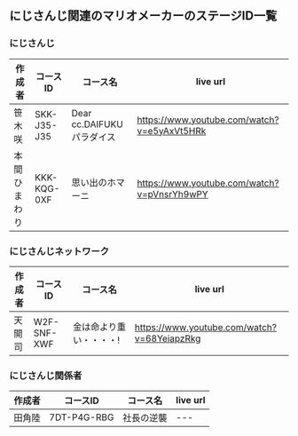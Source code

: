 ## にじさんじ関連のマリオメーカーのステージID一覧
### にじさんじ
|作成者 |コースID |コース名|live url|
|---|---|---|---|
|笹木咲|SKK-J35-J35|Dear cc.DAIFUKU パラダイス|https://www.youtube.com/watch?v=e5yAxVt5HRk|
|本間ひまわり|KKK-KQG-0XF|思い出のホマーニ|https://www.youtube.com/watch?v=pVnsrYh9wPY|

### にじさんじネットワーク

|作成者 |コースID |コース名|live url|
|---|---|---|---|
|天開司|W2F-SNF-XWF|金は命より重い・・・・!	|https://www.youtube.com/watch?v=68YeiapzRkg|

### にじさんじ関係者


|作成者 |コースID |コース名|live url|
|---|---|---|---|
|田角陸|7DT-P4G-RBG|社長の逆襲|---|
